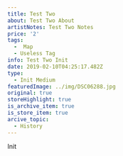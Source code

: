 ```yaml
---
title: Test Two
about: Test Two About
artistNotes: Test Two Notes
price: '2'
tags:
  -  Map
  - Useless Tag
info: Test Two Init
date: 2019-02-10T04:25:17.482Z
type:
  - Init Medium
featuredImage: ../img/DSC06288.jpg
original: true
storeHighlight: true
is_archive_item: true
is_store_item: true
arcive_topic:
  - History
---
```

Init